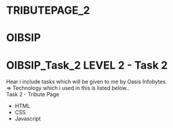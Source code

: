 # TRIBUTEPAGE_2
# OIBSIP 
# OIBSIP_Task_2 LEVEL 2 - Task 2   
Hear i include tasks which will be given to me by Oasis Infobytes.    
=> Technology which i used in this is listed below..  
Task 2 - Tribute Page   
- HTML  
- CSS  
- Javascript 
